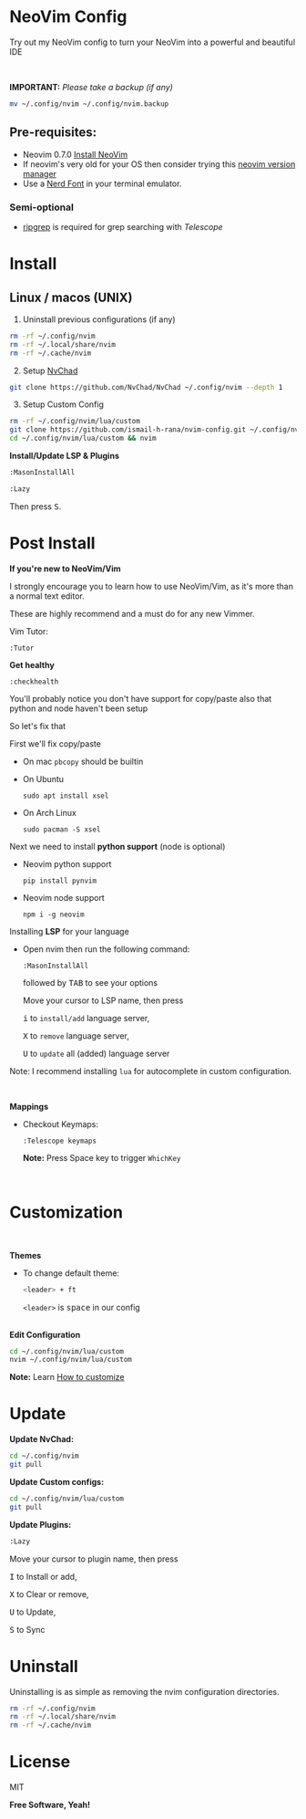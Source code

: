 # NeoVim Config

Try out my NeoVim config to turn your NeoVim into a powerful and beautiful IDE

<br/>

**IMPORTANT:**  *Please take a backup (if any)*
```sh
mv ~/.config/nvim ~/.config/nvim.backup
```


## Pre-requisites:
- Neovim 0.7.0 [Install NeoVim](https://github.com/neovim/neovim/wiki/Installing-Neovim)
- If neovim's very old for your OS then consider trying this [neovim version manager](https://github.com/MordechaiHadad/bob)
- Use a [Nerd Font](https://www.nerdfonts.com) in your terminal emulator.

### Semi-optional
- [ripgrep](https://github.com/BurntSushi/ripgrep) is required for grep searching with *Telescope*

# Install
## Linux / macos (UNIX)

1. Uninstall previous configurations (if any)
```sh
rm -rf ~/.config/nvim
rm -rf ~/.local/share/nvim
rm -rf ~/.cache/nvim
```
2. Setup [NvChad](https://nvchad.github.io)
```sh
git clone https://github.com/NvChad/NvChad ~/.config/nvim --depth 1
```

3. Setup Custom Config
```sh
rm -rf ~/.config/nvim/lua/custom
git clone https://github.com/ismail-h-rana/nvim-config.git ~/.config/nvim/lua/custom --depth 1
cd ~/.config/nvim/lua/custom && nvim
```

**Install/Update LSP & Plugins**
```sh
:MasonInstallAll
```
```sh
:Lazy
```
Then press <kbd>S</kbd>.

# Post Install

**If you're new to NeoVim/Vim**

I strongly encourage you to learn how to use NeoVim/Vim, as it's more than a normal text editor.

These are highly recommend and a must do for any new Vimmer.

Vim Tutor:
```
:Tutor
```

**Get healthy**
```
:checkhealth
```
You'll probably notice you don't have support for copy/paste also that python and node haven't been setup

So let's fix that

First we'll fix copy/paste

  - On mac `pbcopy` should be builtin

  - On Ubuntu
    ```
    sudo apt install xsel
    ```
  - On Arch Linux
    ```
    sudo pacman -S xsel
    ```

Next we need to install **python support** (node is optional)

  - Neovim python support
    ```
    pip install pynvim
    ```
  - Neovim node support
    ```
    npm i -g neovim
    ```

Installing **LSP** for your language

  - Open nvim then run the following command:
    ```
    :MasonInstallAll
    ```
    followed by <kbd>TAB</kbd> to see your options
    
    Move your cursor to LSP name, then press 
    
    <kbd>i</kbd> to `install/add` language server, 
    
    <kbd>X</kbd> to `remove` language server,
    
    <kbd>U</kbd> to `update` all (added) language server

Note: I recommend installing `lua` for autocomplete in custom configuration.

<br/>

**Mappings**

  - Checkout Keymaps:
    ```
    :Telescope keymaps
    ```
    
    **Note:** Press </kbd>Space</kbd> key to trigger `WhichKey`
    
<br/>

# Customization

<br/>

**Themes**

  - To change default theme: 
    ```sh
    <leader> + ft
    ```
    `<leader>` is <kbd>space</kbd> in our config
<br/><br>
    
**Edit Configuration**

```sh
cd ~/.config/nvim/lua/custom
nvim ~/.config/nvim/lua/custom
```
**Note:** Learn [How to customize](https://nvchad.github.io/config/Custom%20config)
<br/>

# Update

**Update NvChad:**
```sh
cd ~/.config/nvim
git pull
```

**Update Custom configs:**
```sh
cd ~/.config/nvim/lua/custom
git pull
```

**Update Plugins:**
```sh
:Lazy
```
 Move your cursor to plugin name, then press 
    
 <kbd>I</kbd> to Install or add, 

 <kbd>X</kbd> to Clear or remove,

 <kbd>U</kbd> to Update,

 <kbd>S</kbd> to Sync


# Uninstall

Uninstalling is as simple as removing the nvim configuration directories.

```sh
rm -rf ~/.config/nvim
rm -rf ~/.local/share/nvim
rm -rf ~/.cache/nvim
```

# License

MIT

**Free Software, Yeah!**

